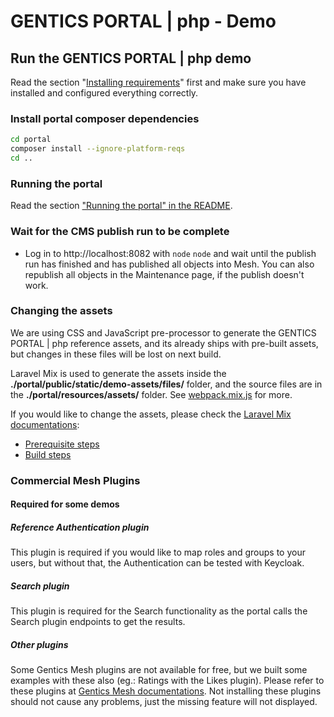 # GENTICS PORTAL | php - Demo

## Run the GENTICS PORTAL | php demo

Read the section "[Installing requirements](README.md#requirements)" first and make sure you have installed and configured everything correctly.

### Install portal composer dependencies

```bash
cd portal
composer install --ignore-platform-reqs
cd ..
```

### Running the portal

Read the section ["Running the portal" in the README](README.md#running-the-portal).

### Wait for the CMS publish run to be complete

* Log in to http://localhost:8082 with `node` `node` and wait until the publish run has finished and has published all objects into Mesh. You can also republish all objects in the Maintenance page, if the publish doesn't work.

### Changing the assets

We are using CSS and JavaScript pre-processor to generate the GENTICS PORTAL | php reference assets, and its already
ships with pre-built assets, but changes in these files will be lost on next build.

Laravel Mix is used to generate the assets inside the **./portal/public/static/demo-assets/files/** folder, and the
source files are in the **./portal/resources/assets/** folder. See [webpack.mix.js](portal/webpack.mix.js) for more.

If you would like to change the assets, please check the [Laravel Mix documentations](https://laravel.com/docs/5.8/mix):

* [Prerequisite steps](https://laravel.com/docs/5.8/mix#installation)
* [Build steps](https://laravel.com/docs/5.8/mix#running-mix)

### Commercial Mesh Plugins

#### Required for some demos

##### Reference Authentication plugin
This plugin is required if you would like to map roles and groups to your users, but without that, the Authentication can be tested with Keycloak.

##### Search plugin
This plugin is required for the Search functionality as the portal calls the Search plugin endpoints to get the results.

##### Other plugins
Some Gentics Mesh plugins are not available for free, but we built some examples with these also (eg.: Ratings with the
Likes plugin). Please refer to these plugins at [Gentics Mesh documentations](https://getmesh.io/docs/plugins/#_commercial_plugins).
Not installing these plugins should not cause any problems, just the missing feature will not displayed.